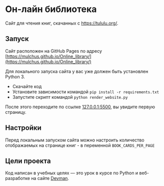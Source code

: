 # Он-лайн библиотека

Сайт для чтения книг, скачанных с https://tululu.org/.

## Запуск

Сайт расположен на GitHub Pages по адресу [https://mulchus.github.io/Online_library/](https://mulchus.github.io/Online_library/)

Для локального запуска сайта у вас уже должен быть установлен Python 3.

- Скачайте код
- Установите зависимости командой ``pip install -r requirements.txt``
- Запустите скрипт командой `python render_website.py`

После этого переходите по ссылке [127.0.0.1:5500](http://127.0.0.1:5500), вы увидите первую страницу.

## Настройки

Перед локальным запуском сайта можно настроить количество отображаемых на странице книг - в переменной `BOOK_CARDS_PER_PAGE`


## Цели проекта

Код написан в учебных целях — это урок в курсе по Python и веб-разработке на сайте [Devman](https://dvmn.org).
